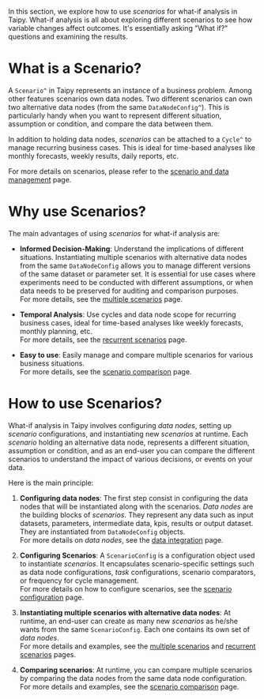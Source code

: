 In this section, we explore how to use *scenarios* for what-if analysis in Taipy.
What-if analysis is all about exploring different scenarios to see how variable
changes affect outcomes. It's essentially asking "What if?" questions and examining
the results.

# What is a Scenario?
A `Scenario^` in Taipy represents an instance of a business problem. Among other features
scenarios own data nodes. Two different scenarios can own two alternative data nodes
(from the same `DataNodeConfig^`). This is particularly handy when you want to represent
different situation, assumption or condition, and compare the data between them.

In addition to holding data nodes, *scenarios* can be attached to a `Cycle^` to manage
recurring business cases. This is ideal for time-based analyses like monthly forecasts,
weekly results, daily reports, etc.

For more details on scenarios, please refer to the
[scenario and data management](../sdm/index.md) page.

# Why use Scenarios?

The main advantages of using *scenarios* for what-if analysis are:

- **Informed Decision-Making**: Understand the implications of different situations.
    Instantiating multiple scenarios with alternative data nodes from the same
    `DataNodeConfig` allows you to manage different versions of the same dataset
    or parameter set. It is essential for use cases where experiments need to be
    conducted with different assumptions, or when data needs to be preserved for
    auditing and comparison purposes.<br>
    For more details, see the [multiple scenarios](multiple-scenarios.md) page.

- **Temporal Analysis**: Use cycles and data node scope for recurring business
    cases, ideal for time-based analyses like weekly forecasts, monthly planning,
    etc.<br>
    For more details, see the [recurrent scenarios](scenarios-and-cycles.md) page.

- **Easy to use**: Easily manage and compare multiple scenarios for various
    business situations.<br>
    For more details, see the [scenario comparison](scenario-comparison.md) page.

# How to use Scenarios?

What-if analysis in Taipy involves configuring *data nodes*, setting up *scenario* configurations,
and instantiating new *scenarios* at runtime. Each *scenario* holding an alternative data node,
represents a different situation, assumption or condition, and as an end-user you can compare
the different scenarios to understand the impact of various decisions, or events on your data.

Here is the main principle:

1. **Configuring data nodes**: The first step consist in configuring the data nodes that will be
    instantiated along with the scenarios. *Data nodes* are the building blocks of *scenarios*.
    They represent any data such as input datasets, parameters, intermediate data, kpis, results
    or output dataset. They are instantiated from `DataNodeConfig` objects.
    <br>
    For more details on *data nodes*, see the [data integration](../data-integration/index.md)
    page.

2. **Configuring Scenarios**: A `ScenarioConfig` is a configuration object used to instantiate
    *scenarios*. It encapsulates scenario-specific settings such as data node configurations,
    *task* configurations, scenario comparators, or frequency for cycle management.<br>
    For more details on how to configure scenarios, see the
    [scenario configuration](../sdm/scenario/scenario-config.md) page.

3. **Instantiating multiple scenarios with alternative data nodes**: At runtime, an end-user
    can create as many new *scenarios* as he/she wants from the same `ScenarioConfig`. Each
    one contains its own set of *data nodes*.<br>
    For more details and examples, see the [multiple scenarios](multiple-scenarios.md) and
    [recurrent scenarios](scenarios-and-cycles.md) pages.

4. **Comparing scenarios**: At runtime, you can compare multiple scenarios by comparing the
    data nodes from the same data node configuration.<br>
    For more details and examples, see the [scenario comparison](scenario-comparison.md) page.
